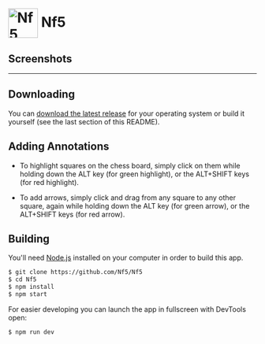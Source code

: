 # <img src="https://cloud.githubusercontent.com/assets/378023/15172388/b2b81950-1790-11e6-9a7c-ccc39912bb3a.png" width="60px" align="center" alt="Nf5 icon"> Nf5

## Screenshots

---

## Downloading

You can [download the latest release](https://github.com/Nf5/Nf5/releases) for your operating system or build it yourself (see the last section of this README).

## Adding Annotations

- To highlight squares on the chess board, simply click on them while holding down the ALT key (for green highlight), or the ALT+SHIFT keys (for red highlight).

- To add arrows, simply click and drag from any square to any other square, again while holding down the ALT key (for green arrow), or the ALT+SHIFT keys (for red arrow).

## Building

You'll need [Node.js](https://nodejs.org) installed on your computer in order to build this app.

```bash
$ git clone https://github.com/Nf5/Nf5
$ cd Nf5
$ npm install
$ npm start
```

For easier developing you can launch the app in fullscreen with DevTools open:

```bash
$ npm run dev
```
